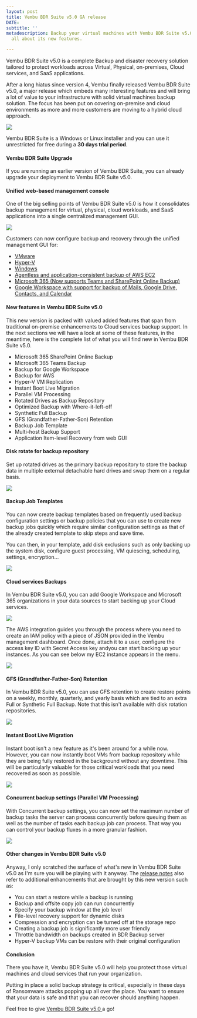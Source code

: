 ```yaml
---
layout: post
title: Vembu BDR Suite v5.0 GA release
DATE: 
subtitle: ''
metadescription: Backup your virtual machines with Vembu BDR Suite v5.0 and learn
  all about its new features.

---
```

Vembu BDR Suite v5.0 is a complete Backup and disaster recovery solution tailored to protect workloads across Virtual, Physical, on-premises, Cloud services, and SaaS applications.

After a long hiatus since version 4, Vembu finally released Vembu BDR Suite v5.0, a major release which embeds many interesting features and will bring a lot of value to your infrastructure with solid virtual machines backup solution. The focus has been put on covering on-premise and cloud environments as more and more customers are moving to a hybrid cloud approach.

[![](/img/vembu5-1.png)](https://www.vembu.com/vembu-bdr-suite-download/)

Vembu BDR Suite is a Windows or Linux installer and you can use it unrestricted for free during a **30 days trial period**.

#### Vembu BDR Suite Upgrade

If you are running an earlier version of Vembu BDR Suite, you can already upgrade your deployment to Vembu BDR Suite v5.0.

#### Unified web-based management console

One of the big selling points of Vembu BDR Suite v5.0 is how it consolidates backup management for virtual, physical, cloud workloads, and SaaS applications into a single centralized management GUI.

![](/img/vembu5-2.png)

Customers can now configure backup and recovery through the unified management GUI for:

* [VMware](https://www.vembu.com/vmware-backup/)
* [Hyper-V](https://www.vembu.com/hyper-v-backup/)
* [Windows](https://www.vembu.com/windows-image-backup/)
* [Agentless and application-consistent backup of AWS EC2](https://www.vembu.com/aws-backup/)
* [Microsoft 365 (Now supports Teams and SharePoint Online Backup)](https://www.vembu.com/office-365-backup/)
* [Google Workspace with support for backup of Mails, Google Drive, Contacts, and Calendar](https://www.vembu.com/google-workspace-backup/)

#### New features in Vembu BDR Suite v5.0

This new version is packed with valued added features that span from traditional on-premise enhancements to Cloud services backup support. In the next sections we will have a look at some of these features, in the meantime, here is the complete list of what you will find new in Vembu BDR Suite v5.0.

* Microsoft 365 SharePoint Online Backup
* Microsoft 365 Teams Backup
* Backup for Google Workspace
* Backup for AWS
* Hyper-V VM Replication
* Instant Boot Live Migration
* Parallel VM Processing
* Rotated Drives as Backup Repository
* Optimized Backup with Where-it-left-off
* Synthetic Full Backup
* GFS (Grandfather-Father-Son) Retention
* Backup Job Template
* Multi-host Backup Support
* Application Item-level Recovery from web GUI

#### Disk rotate for backup repository

Set up rotated drives as the primary backup repository to store the backup data in multiple external detachable hard drives and swap them on a regular basis.

![](/img/vmworld2021-7.png)

#### Backup Job Templates

You can now create backup templates based on frequently used backup configuration settings or backup policies that you can use to create new backup jobs quickly which require similar configuration settings as that of the already created template to skip steps and save time.

You can then, in your template, add disk exclusions such as only backing up the system disk, configure guest processing, VM quiescing, scheduling, settings, encryption...

![](/img/vmworld2021-8.png)

#### Cloud services Backups

In Vembu BDR Suite v5.0, you can add Google Workspace and Microsoft 365 organizations in your data sources to start backing up your Cloud services.

![](/img/vmworld2021-9.png)

The AWS integration guides you through the process where you need to create an IAM policy with a piece of JSON provided in the Vembu management dashboard. Once done, attach it to a user, configure the access key ID with Secret Access key andyou can start backing up your instances. As you can see below my EC2 instance appears in the menu.

![](/img/vmworld2021-10.png)

#### GFS (Grandfather-Father-Son) Retention

In Vembu BDR Suite v5.0, you can use GFS retention to create restore points on a weekly, monthly, quarterly, and yearly basis which are tied to an extra Full or Synthetic Full Backup. Note that this isn't available with disk rotation repositories.

![](/img/vmworld2021-11.png)

#### Instant Boot Live Migration

Instant boot isn't a new feature as it's been around for a while now. However, you can now instantly boot VMs from backup repository while they are being fully restored in the background without any downtime. This will be particularly valuable for those critical workloads that you need recovered as soon as possible.

![](/img/vmworld2021-12.png)

#### Concurrent backup settings (Parallel VM Processing)

With Concurrent backup settings, you can now set the maximum number of backup tasks the server can process concurrently before queuing them as well as the number of tasks each backup job can process. That way you can control your backup fluxes in a more granular fashion.

![](/img/vmworld2021-12-1.png)

#### Other changes in Vembu BDR Suite v5.0

Anyway, I only scratched the surface of what's new in Vembu BDR Suite v5.0 as I'm sure you will be playing with it anyway. The [release notes](https://www.vembu.com/vembu-bdr-suite-release-notes/) also refer to additional enhancements that are brought by this new version such as:

* You can start a restore while a backup is running
* Backup and offsite copy job can run concurrently
* Specify your backup window at the job level
* File-level recovery support for dynamic disks
* Compression and encryption can be turned off at the storage repo
* Creating a backup job is significantly more user friendly
* Throttle bandwidth on backups created in BDR Backup server
* Hyper-V backup VMs can be restore with their original configuration

#### Conclusion

There you have it, Vembu BDR Suite v5.0 will help you protect those virtual machines and cloud services that run your organization. 

Putting in place a solid backup strategy is critical, especially in these days of Ransomware attacks popping up all over the place. You want to ensure that your data is safe and that you can recover should anything happen.

Feel free to give [Vembu BDR Suite v5.0 ]()a go!
